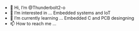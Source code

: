 - 👋 Hi, I’m @Thunderbolt2-o
- 👀 I’m interested in ... Embedded systems and IoT
- 🌱 I’m currently learning ... Embedded C and PCB desingning 
- 📫 How to reach me ... 

<!---
Thunderbolt2-o/Thunderbolt2-o is a ✨ special ✨ repository because its `README.md` (this file) appears on your GitHub profile.
You can click the Preview link to take a look at your changes.
--->
